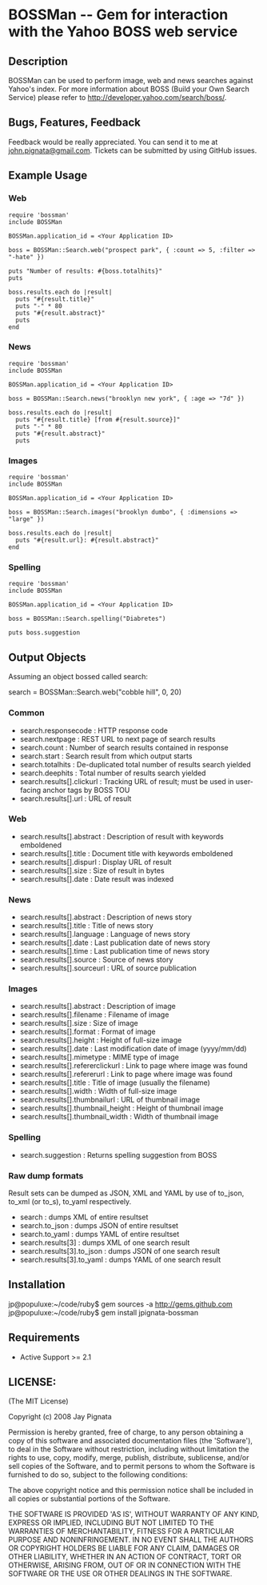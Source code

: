 # BOSSMan -- Gem for interaction with the Yahoo BOSS web service

## Description

BOSSMan can be used to perform image, web and news searches against Yahoo's index. For more information about BOSS (Build your Own Search Service) please refer to http://developer.yahoo.com/search/boss/. 

## Bugs, Features, Feedback

Feedback would be really appreciated. You can send it to me at john.pignata@gmail.com. Tickets can
be submitted by using GitHub issues.

## Example Usage

### Web

	require 'bossman'
	include BOSSMan

	BOSSMan.application_id = <Your Application ID>

	boss = BOSSMan::Search.web("prospect park", { :count => 5, :filter => "-hate" })

	puts "Number of results: #{boss.totalhits}"
	puts

	boss.results.each do |result|
	  puts "#{result.title}"
	  puts "-" * 80
	  puts "#{result.abstract}"
	  puts
	end

### News

	require 'bossman'
	include BOSSMan

	BOSSMan.application_id = <Your Application ID>

	boss = BOSSMan::Search.news("brooklyn new york", { :age => "7d" })

	boss.results.each do |result|
	  puts "#{result.title} [from #{result.source}]"
	  puts "-" * 80
	  puts "#{result.abstract}"
	  puts
		
### Images

	require 'bossman'
	include BOSSMan

	BOSSMan.application_id = <Your Application ID>

	boss = BOSSMan::Search.images("brooklyn dumbo", { :dimensions => "large" })

	boss.results.each do |result|
	  puts "#{result.url}: #{result.abstract}"
	end
	
### Spelling

	require 'bossman'
	include BOSSMan
	
	BOSSMan.application_id = <Your Application ID>
	
	boss = BOSSMan::Search.spelling("Diabretes")
	
	puts boss.suggestion
	
## Output Objects

Assuming an object bossed called search:

search = BOSSMan::Search.web("cobble hill", 0, 20)

### Common

- search.responsecode         : HTTP response code
- search.nextpage             : REST URL to next page of search results
- search.count                : Number of search results contained in response
- search.start                : Search result from which output starts
- search.totalhits            : De-duplicated total number of results search
                                yielded
- search.deephits             : Total number of results search yielded
- search.results[].clickurl   : Tracking URL of result; must be used in
                                user-facing anchor tags by BOSS TOU
- search.results[].url			  : URL of result

### Web

- search.results[].abstract   : Description of result with keywords emboldened
- search.results[].title      : Document title with keywords emboldened
- search.results[].dispurl    : Display URL of result
- search.results[].size       : Size of result in bytes
- search.results[].date       : Date result was indexed

### News

- search.results[].abstract   : Description of news story
- search.results[].title      : Title of news story
- search.results[].language   : Language of news story
- search.results[].date       : Last publication date of news story
- search.results[].time       : Last publication time of news story
- search.results[].source     : Source of news story
- search.results[].sourceurl  : URL of source publication

### Images

- search.results[].abstract		    	: Description of image
- search.results[].filename		    	: Filename of image
- search.results[].size				      : Size of image
- search.results[].format			    	: Format of image
- search.results[].height			    	: Height of full-size image
- search.results[].date			  	    : Last modification date of image 
                                      (yyyy/mm/dd)
- search.results[].mimetype			    : MIME type of image
- search.results[].refererclickurl	: Link to page where image was found
- search.results[].refererurl 		  : Link to page where image was found
- search.results[].title				    : Title of image (usually the filename)
- search.results[].width				    : Width of full-size image
- search.results[].thumbnailurl		  : URL of thumbnail image
- search.results[].thumbnail_height	: Height of thumbnail image
- search.results[].thumbnail_width  : Width of thumbnail image

### Spelling

- search.suggestion					        : Returns spelling suggestion from BOSS

### Raw dump formats

Result sets can be dumped as JSON, XML and YAML by use of to_json, to_xml (or to_s), to_yaml respectively.

- search			 			          : dumps XML of entire resultset
- search.to_json	 			      : dumps JSON of entire resultset
- search.to_yaml				      : dumps YAML of entire resultset
- search.results[3]			      : dumps XML of one search result
- search.results[3].to_json 	: dumps JSON of one search result
- search.results[3].to_yaml	  : dumps YAML of one search result

## Installation

jp@populuxe:~/code/ruby$ gem sources -a http://gems.github.com
jp@populuxe:~/code/ruby$ gem install jpignata-bossman

## Requirements

- Active Support >= 2.1

## LICENSE:

(The MIT License)

Copyright (c) 2008 Jay Pignata

Permission is hereby granted, free of charge, to any person obtaining
a copy of this software and associated documentation files (the
'Software'), to deal in the Software without restriction, including
without limitation the rights to use, copy, modify, merge, publish,
distribute, sublicense, and/or sell copies of the Software, and to
permit persons to whom the Software is furnished to do so, subject to
the following conditions:

The above copyright notice and this permission notice shall be
included in all copies or substantial portions of the Software.

THE SOFTWARE IS PROVIDED 'AS IS', WITHOUT WARRANTY OF ANY KIND,
EXPRESS OR IMPLIED, INCLUDING BUT NOT LIMITED TO THE WARRANTIES OF
MERCHANTABILITY, FITNESS FOR A PARTICULAR PURPOSE AND NONINFRINGEMENT.
IN NO EVENT SHALL THE AUTHORS OR COPYRIGHT HOLDERS BE LIABLE FOR ANY
CLAIM, DAMAGES OR OTHER LIABILITY, WHETHER IN AN ACTION OF CONTRACT,
TORT OR OTHERWISE, ARISING FROM, OUT OF OR IN CONNECTION WITH THE
SOFTWARE OR THE USE OR OTHER DEALINGS IN THE SOFTWARE.
